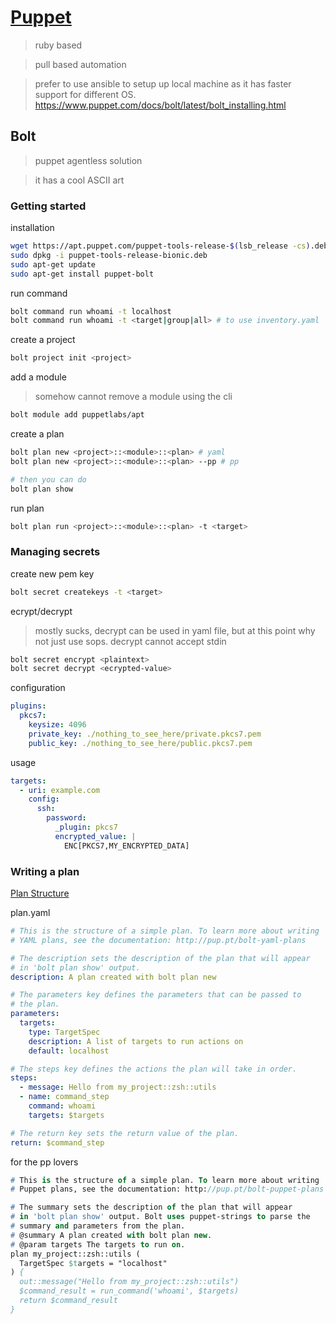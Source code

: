 # [Puppet](https://www.puppet.com/)

>ruby based

>pull based automation

>prefer to use ansible to setup up local machine as it has faster support for different OS. https://www.puppet.com/docs/bolt/latest/bolt_installing.html

## Bolt

>puppet agentless solution

>it has a cool ASCII art

### Getting started

installation
```bash
wget https://apt.puppet.com/puppet-tools-release-$(lsb_release -cs).deb
sudo dpkg -i puppet-tools-release-bionic.deb
sudo apt-get update 
sudo apt-get install puppet-bolt
```

run command 
```bash
bolt command run whoami -t localhost
bolt command run whoami -t <target|group|all> # to use inventory.yaml
```

create a project
```bash
bolt project init <project>
```

add a module
>somehow cannot remove a module using the cli
```bash
bolt module add puppetlabs/apt
```

create a plan
```bash
bolt plan new <project>::<module>::<plan> # yaml
bolt plan new <project>::<module>::<plan> --pp # pp

# then you can do
bolt plan show
```

run plan
```bash
bolt plan run <project>::<module>::<plan> -t <target>
```

### Managing secrets

create new pem key
```bash
bolt secret createkeys -t <target>
```

ecrypt/decrypt
>mostly sucks, decrypt can be used in yaml file, but at this point why not just use sops. decrypt cannot accept stdin
```bash
bolt secret encrypt <plaintext>
bolt secret decrypt <ecrypted-value>
```

configuration
```yaml
plugins:
  pkcs7:
    keysize: 4096
    private_key: ./nothing_to_see_here/private.pkcs7.pem
    public_key: ./nothing_to_see_here/public.pkcs7.pem
```

usage
```yaml
targets:
  - uri: example.com
    config:
      ssh:
        password:
          _plugin: pkcs7
          encrypted_value: |
            ENC[PKCS7,MY_ENCRYPTED_DATA]
```

### Writing a plan

[Plan Structure](https://www.puppet.com/docs/bolt/latest/writing_yaml_plans.html#plan-structure)

plan.yaml
```yaml
# This is the structure of a simple plan. To learn more about writing
# YAML plans, see the documentation: http://pup.pt/bolt-yaml-plans

# The description sets the description of the plan that will appear
# in 'bolt plan show' output.
description: A plan created with bolt plan new

# The parameters key defines the parameters that can be passed to
# the plan.
parameters:
  targets:
    type: TargetSpec
    description: A list of targets to run actions on
    default: localhost

# The steps key defines the actions the plan will take in order.
steps:
  - message: Hello from my_project::zsh::utils
  - name: command_step
    command: whoami
    targets: $targets

# The return key sets the return value of the plan.
return: $command_step
```

for the pp lovers
```pp
# This is the structure of a simple plan. To learn more about writing
# Puppet plans, see the documentation: http://pup.pt/bolt-puppet-plans

# The summary sets the description of the plan that will appear
# in 'bolt plan show' output. Bolt uses puppet-strings to parse the
# summary and parameters from the plan.
# @summary A plan created with bolt plan new.
# @param targets The targets to run on.
plan my_project::zsh::utils (
  TargetSpec $targets = "localhost"
) {
  out::message("Hello from my_project::zsh::utils")
  $command_result = run_command('whoami', $targets)
  return $command_result
}
```
